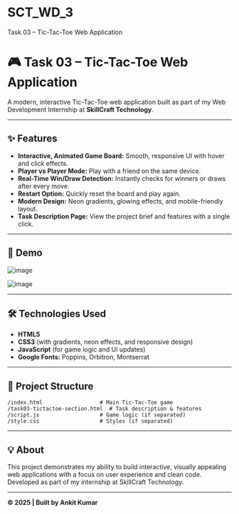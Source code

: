 # SCT_WD_3
Task 03 – Tic-Tac-Toe Web Application

# 🎮 Task 03 – Tic-Tac-Toe Web Application

A modern, interactive Tic-Tac-Toe web application built as part of my Web Development Internship at **SkillCraft Technology**.

---

## ✨ Features

- **Interactive, Animated Game Board:** Smooth, responsive UI with hover and click effects.
- **Player vs Player Mode:** Play with a friend on the same device.
- **Real-Time Win/Draw Detection:** Instantly checks for winners or draws after every move.
- **Restart Option:** Quickly reset the board and play again.
- **Modern Design:** Neon gradients, glowing effects, and mobile-friendly layout.
- **Task Description Page:** View the project brief and features with a single click.

---

## 🚀 Demo

![image](https://github.com/user-attachments/assets/659a383c-e38b-4e3b-8626-5159f377e576)

![image](https://github.com/user-attachments/assets/94c1411e-e640-48a4-8edd-4c26ce600c05)


---

## 🛠️ Technologies Used

- **HTML5**
- **CSS3** (with gradients, neon effects, and responsive design)
- **JavaScript** (for game logic and UI updates)
- **Google Fonts:** Poppins, Orbitron, Montserrat

---

## 📄 Project Structure

```
/index.html                  # Main Tic-Tac-Toe game
/task03-tictactoe-section.html  # Task description & features
/script.js                   # Game logic (if separated)
/style.css                   # Styles (if separated)
```

---

## 💡 About

This project demonstrates my ability to build interactive, visually appealing web applications with a focus on user experience and clean code.  
Developed as part of my internship at SkillCraft Technology.

---

**© 2025 | Built by Ankit Kumar**
